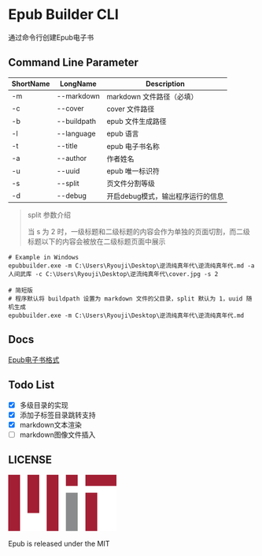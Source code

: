 ﻿# Epub Builder CLI

通过命令行创建Epub电子书

## Command Line Parameter

| ShortName | LongName    | Description         |
|-----------|-------------|---------------------|
| -m        | --markdown  | markdown 文件路径（必填）   |
| -c        | --cover     | cover 文件路径          |
| -b        | --buildpath | epub 文件生成路径         |
| -l        | --language  | epub 语言             |
| -t        | --title     | epub 电子书名称          |
| -a        | --author    | 作者姓名                |
| -u        | --uuid      | epub 唯一标识符          |
| -s        | --split     | 页文件分割等级             |
| -d        | --debug     | 开启debug模式，输出程序运行的信息 |

> split 参数介绍
>
> 当 s 为 2 时，一级标题和二级标题的内容会作为单独的页面切割，而二级标题以下的内容会被放在二级标题页面中展示

```shell
# Example in Windows
epubbuilder.exe -m C:\Users\Ryouji\Desktop\逆流纯真年代\逆流纯真年代.md -a 人间武库 -c C:\Users\Ryouji\Desktop\逆流纯真年代\cover.jpg -s 2

# 简短版
# 程序默认将 buildpath 设置为 markdown 文件的父目录，split 默认为 1，uuid 随机生成
epubbuilder.exe -m C:\Users\Ryouji\Desktop\逆流纯真年代\逆流纯真年代.md
```

## Docs

[Epub电子书格式](./Docs/Epub电子书格式.md)

## Todo List

- [x] 多级目录的实现
- [x] 添加子标签目录跳转支持
- [x] markdown文本渲染
- [ ] markdown图像文件插入

## LICENSE

![MIT](./Docs/Images/MIT.png)

Epub is released under the MIT